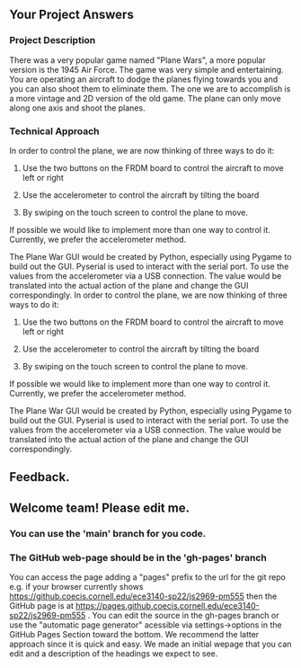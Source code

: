 ## Your Project Answers

### Project Description

There was a very popular game named "Plane Wars", a more popular version is the 1945 Air Force. The game was very simple and entertaining. You are operating an aircraft to dodge the planes flying towards you and you can also shoot them to eliminate them. The one we are to accomplish is a more vintage and 2D version of the old game. The plane can only move along one axis and shoot the planes.
### Technical Approach

In order to control the plane, we are now thinking of three ways to do it:

1. Use the two buttons on the FRDM board to control the aircraft to move left or right

2. Use the accelerometer to control the aircraft by tilting the board

3. By swiping on the touch screen to control the plane to move.

If possible we would like to implement more than one way to control it. Currently, we prefer the accelerometer method.

The Plane War GUI would be created by Python, especially using Pygame to build out the GUI. Pyserial is used to interact with the serial port. To use the values from the accelerometer via a USB connection. The value would be translated into the actual action of the plane and change the GUI correspondingly.
In order to control the plane, we are now thinking of three ways to do it:

1. Use the two buttons on the FRDM board to control the aircraft to move left or right

2. Use the accelerometer to control the aircraft by tilting the board

3. By swiping on the touch screen to control the plane to move.

If possible we would like to implement more than one way to control it. Currently, we prefer the accelerometer method.

The Plane War GUI would be created by Python, especially using Pygame to build out the GUI. Pyserial is used to interact with the serial port. To use the values from the accelerometer via a USB connection. The value would be translated into the actual action of the plane and change the GUI correspondingly.

## Feedback.

## Welcome team! Please edit me.
### You can use the 'main' branch for you code.
### The GitHub web-page should be in the 'gh-pages' branch
You can access the page adding a "pages" prefix to the url for the git repo e.g. if your browser currently shows https://github.coecis.cornell.edu/ece3140-sp22/js2969-pm555 then the GitHub page is at https://pages.github.coecis.cornell.edu/ece3140-sp22/js2969-pm555 . You can edit the source in the gh-pages branch or use the "automatic page generator" acessible via settings->options in the GitHub Pages Section toward the bottom. We recommend the latter approach since it is quick and easy. We made an initial wepage that you can edit and a description of the headings we expect to see.